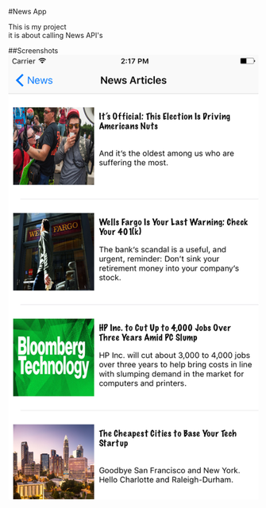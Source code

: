 #News App

This is my project    
it is about calling News API's


##Screenshots
![](assets/NewsAppScreenshot.png)
